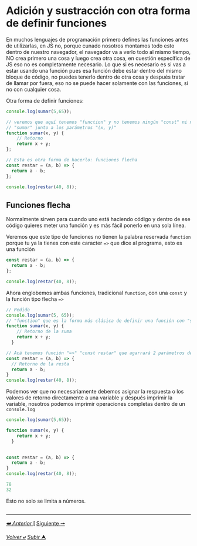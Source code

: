 # Adición y sustracción con otra forma de definir funciones

En muchos lenguajes de programación primero defines las funciones antes de utilizarlas, en JS no, porque cunado nosotros montamos todo esto dentro de nuestro navegador, el navegador va a verlo todo al mismo tiempo, NO crea primero una cosa y luego crea otra cosa, en cuestión específica de JS eso no es completamente necesario. Lo que si es necesario es si vas a estar usando una función pues esa función debe estar dentro del mismo bloque de código, no puedes tenerlo dentro de otra cosa y después tratar de llamar por fuera, eso no se puede hacer solamente con las funciones, si no con cualquier cosa.

Otra forma de definir funciones:

~~~js
console.log(sumar(5,65));

// veremos que aquí tenemos "function" y no tenemos ningún "const" ni nada, pero tenemos el nombre
// "sumar" junto a los parámetros "(x, y)"
function sumar(x, y) {
    // Retorno
    return x + y;
};

// Esta es otra forma de hacerlo: funciones flecha
const restar = (a, b) => {
  return a - b;
};

console.log(restar(40, 8));
~~~

## Funciones flecha

Normalmente sirven para cuando uno está haciendo código y dentro de ese código quieres meter una función y es más fácil ponerlo en una sola línea.

Veremos que este tipo de funciones no tienen la palabra reservada `function` porque tu ya la tienes con este caracter `=>` que dice al programa, esto es una función

~~~js
const restar = (a, b) => {
  return a - b;
};

console.log(restar(40, 8));
~~~

Ahora englobemos ambas funciones, tradicional `function`, con una ``const`` y la función tipo flecha `=>`

~~~js
// Pedido
console.log(sumar(5, 65));
// "function" que es la forma más clásica de definir una función con "sumar" que agarrará 2 parámetros de entrada "(x, y)"
function sumar(x, y) {
    // Retorno de la suma
    return x + y;
  }

// Acá tenemos función "=>" "const restar" que agarrará 2 parámetros de entrada "(a, b)"  
const restar = (a, b) => {
  // Retorno de la resta
  return a - b;
}
console.log(restar(40, 8));
~~~

Podemos ver que no necesariamente debemos asignar la respuesta o los valores de retorno directamente a una variable y después imprimir la variable, nosotros podemos imprimir operaciones completas dentro de un `console.log`
~~~js
console.log(sumar(5,65));

function sumar(x, y) {
    return x + y;
  }

  
const restar = (a, b) => {
  return a - b;
}
console.log(restar(40, 8));

78
32
~~~
Esto no solo se limita a números.
~~~js

~~~
---

[**&#11176;** *Anterior* &#11007;](/JavaScript/TeoriaJSMedio/003_funcionExponencial.md "Llamar") 
[Siguiente **&#129042;**](/JavaScript/TeoriaJSMedio/005_funcionesConString.md "Funciones utilizando `strings`")

[*Volver* **&ldca;**](/JavaScript/TeoriaJSMedio/README.md "Regresar a título") 
[*Subir* **&#11165;**](# "Ir al título")